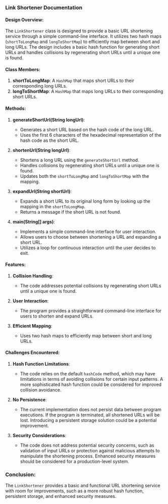 ### Link Shortener Documentation

#### Design Overview:
The `LinkShortener` class is designed to provide a basic URL shortening service through a simple command-line interface. It utilizes two hash maps (`shortToLongMap` and `longToShortMap`) to efficiently map between short and long URLs. The design includes a basic hash function for generating short URLs and handles collisions by regenerating short URLs until a unique one is found.

#### Class Members:
1. **shortToLongMap**: A `HashMap` that maps short URLs to their corresponding long URLs.
2. **longToShortMap**: A `HashMap` that maps long URLs to their corresponding short URLs.

#### Methods:
1. **generateShortUrl(String longUrl)**:
   - Generates a short URL based on the hash code of the long URL.
   - Uses the first 6 characters of the hexadecimal representation of the hash code as the short URL.

2. **shortenUrl(String longUrl)**:
   - Shortens a long URL using the `generateShortUrl` method.
   - Handles collisions by regenerating short URLs until a unique one is found.
   - Updates both the `shortToLongMap` and `longToShortMap` with the mapping.

3. **expandUrl(String shortUrl)**:
   - Expands a short URL to its original long form by looking up the mapping in the `shortToLongMap`.
   - Returns a message if the short URL is not found.

4. **main(String[] args)**:
   - Implements a simple command-line interface for user interaction.
   - Allows users to choose between shortening a URL and expanding a short URL.
   - Utilizes a loop for continuous interaction until the user decides to exit.

#### Features:
1. **Collision Handling**:
   - The code addresses potential collisions by regenerating short URLs until a unique one is found.

2. **User Interaction**:
   - The program provides a straightforward command-line interface for users to shorten and expand URLs.

3. **Efficient Mapping**:
   - Uses two hash maps to efficiently map between short and long URLs.

#### Challenges Encountered:
1. **Hash Function Limitations**:
   - The code relies on the default `hashCode` method, which may have limitations in terms of avoiding collisions for certain input patterns. A more sophisticated hash function could be considered for improved collision avoidance.

2. **No Persistence**:
   - The current implementation does not persist data between program executions. If the program is terminated, all shortened URLs will be lost. Introducing a persistent storage solution could be a potential improvement.

3. **Security Considerations**:
   - The code does not address potential security concerns, such as validation of input URLs or protection against malicious attempts to manipulate the shortening process. Enhanced security measures should be considered for a production-level system.

### Conclusion:
The `LinkShortener` provides a basic and functional URL shortening service with room for improvements, such as a more robust hash function, persistent storage, and enhanced security measures.
